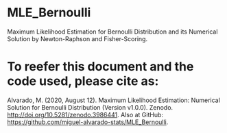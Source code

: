 # MLE_Bernoulli
Maximum Likelihood Estimation for Bernoulli Distribution and its Numerical Solution by Newton-Raphson and Fisher-Scoring.

# To reefer this document and the code used, please cite as:
Alvarado, M. (2020, August 12). Maximum Likelihood Estimation: Numerical Solution for Bernoulli Distribution (Version v1.0.0). Zenodo. http://doi.org/10.5281/zenodo.3986441. Also at GitHub: https://github.com/miguel-alvarado-stats/MLE_Bernoulli.
